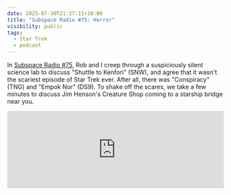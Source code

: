 ```yaml
---
date: 2025-07-30T21:27:11+10:00
title: "Subspace Radio #75: Horror"
visibility: public
tags:
  - Star Trek
  - podcast
---
```


In [Subspace Radio #75](https://www.subspace.fm/episodes/episode-75-horror-snw-3x03-shuttle-to-kenfori), Rob and I creep through a suspiciously silent science lab to discuss "Shuttle to Kenfori" (SNW), and agree that it wasn't the scariest episode of Star Trek ever. After all, there was "Conspiracy" (TNG) and "Empok Nor" (DS9). To shake off the scares, we take a few minutes to discuss Jim Henson's Creature Shop coming to a starship bridge near you.

<iframe width="100%" height="180" frameborder="no" scrolling="no" seamless="" src="https://share.transistor.fm/e/7badfe68"></iframe>
